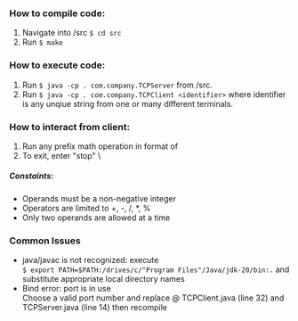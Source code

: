### How to compile code: 
1. Navigate into /src `$ cd src`
2. Run `$ make` 

### How to execute code:
1. Run `$ java -cp . com.company.TCPServer` from /src.
2. Run `$ java -cp . com.company.TCPClient <identifier>` where identifier is any unqiue string from one or many different terminals.

### How to interact from client:
1. Run any prefix math operation in format of <operator><operand1> <operand2>
2. To exit, enter "stop" \
##### Constaints: 
- Operands must be a non-negative integer
- Operators are limited to +, -, /, *, %
- Only two operands are allowed at a time

### Common Issues
- java/javac is not recognized: execute \
	`$ export PATH=$PATH:/drives/c/"Program Files"/Java/jdk-20/bin:.` and substitute appropriate local directory names 
- Bind error: port is in use \
	Choose a valid  port number and replace @ TCPClient.java (line 32) and TCPServer.java (line 14) then recompile
